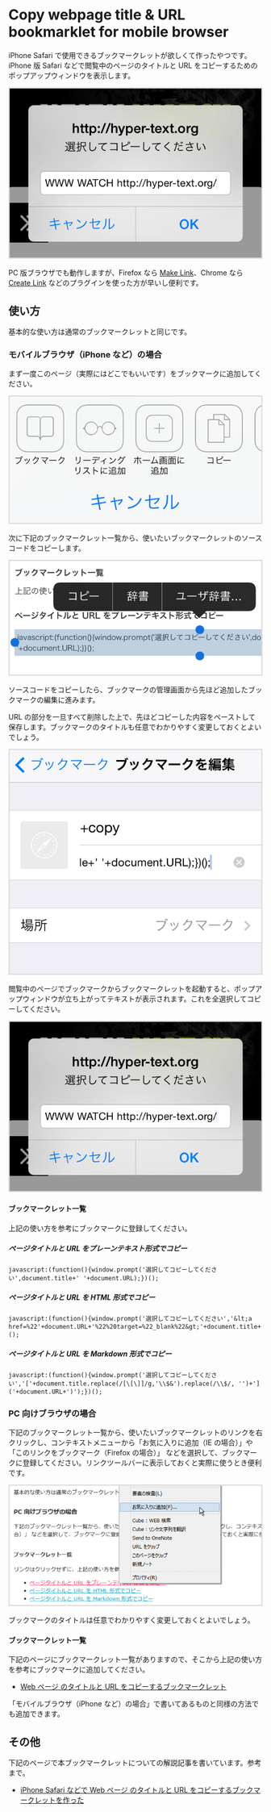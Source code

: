 # Copy webpage title & URL bookmarklet for mobile browser

iPhone Safari で使用できるブックマークレットが欲しくて作ったやつです。iPhone 版 Safari などで閲覧中のページのタイトルと URL をコピーするためのポップアップウィンドウを表示します。

![Copy webpage title & URL bookmarklet for mobile browser](src/bookmarklet-copy-title-and-url.png)

PC 版ブラウザでも動作しますが、Firefox なら [Make Link](https://addons.mozilla.org/ja/firefox/addon/make-link/)、Chrome なら [Create Link](https://chrome.google.com/webstore/detail/create-link/gcmghdmnkfdbncmnmlkkglmnnhagajbm) などのプラグインを使った方が早いし便利です。

## 使い方

基本的な使い方は通常のブックマークレットと同じです。

### モバイルブラウザ（iPhone など）の場合

まず一度このページ（実際にはどこでもいいです）をブックマークに追加してください。

![iPhone Safari でブックマーク](src/iphone_bm.png)

次に下記のブックマークレット一覧から、使いたいブックマークレットのソースコードをコピーします。

![iPhone Safari でブックマークレットのソースコードをコピーする](src/iphone_copy.png)

ソースコードをコピーしたら、ブックマークの管理画面から先ほど追加したブックマークの編集に進みます。

URL の部分を一旦すべて削除した上で、先ほどコピーした内容をペーストして保存します。ブックマークのタイトルも任意でわかりやすく変更しておくとよいでしょう。

![iPhone Safari でブックマークを編集する](src/iphone_add.png)

閲覧中のページでブックマークからブックマークレットを起動すると、ポップアップウィンドウが立ち上がってテキストが表示されます。これを全選択してコピーしてください。

![ブックマークレットを起動](src/bookmarklet-copy-title-and-url.png)

#### ブックマークレット一覧

上記の使い方を参考にブックマークに登録してください。

##### ページタイトルと URL をプレーンテキスト形式でコピー</h5>

    javascript:(function(){window.prompt('選択してコピーしてください',document.title+' '+document.URL);})();

##### ページタイトルと URL を HTML 形式でコピー</h5>

    javascript:(function(){window.prompt('選択してコピーしてください','&lt;a href=%22'+document.URL+'%22%20target=%22_blank%22&gt;'+document.title+'&lt;/a&gt;');})();

##### ページタイトルと URL を Markdown 形式でコピー

    javascript:(function(){window.prompt('選択してコピーしてください','['+document.title.replace(/[\[\]]/g,'\\$&').replace(/\\$/, '')+']('+document.URL+')');})();

### PC 向けブラウザの場合

下記のブックマークレット一覧から、使いたいブックマークレットのリンクを右クリックし、コンテキストメニューから「お気に入りに追加（IE の場合）」や「このリンクをブックマーク（Firefox の場合）」 などを選択して、ブックマークに登録してください。リンクツールバーに表示しておくと実際に使うとき便利です。

![PC ブラウザでリンクをブックマークに追加する例](src/pc_add.png)

ブックマークのタイトルは任意でわかりやすく変更しておくとよいでしょう。

#### ブックマークレット一覧

下記のページにブックマークレット一覧がありますので、そこから上記の使い方を参考にブックマークに追加してください。

* [Web ページ のタイトルと URL をコピーするブックマークレット](http://hyper-text.org/archives/2014/07/bookmarklet-copy-title-and-url/)

「モバイルブラウザ（iPhone など）の場合」で書いてあるものと同様の方法でも追加できます。

## その他

下記のページで本ブックマークレットについての解説記事を書いています。参考まで。

* [iPhone Safari などで Web ページ のタイトルと URL をコピーするブックマークレットを作った](http://hyper-text.org/archives/2014/07/bookmarklet_copy_title_and_url.shtml)